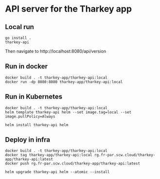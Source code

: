 # API server for the Tharkey app

## Local run
```
go install .
tharkey-api
```
Then navigate to http://localhost:8080/api/version

## Run in docker
```
docker build . -t tharkey-app/tharkey-api:local
docker run -dp 8080:8080 tharkey-app/tharkey-api:local
```

## Run in Kubernetes
```
docker build . -t tharkey-app/tharkey-api:local
helm template tharkey-api helm --set image.tag=local --set image.pullPolicy=Always

helm install tharkey-api helm
```

## Deploy in infra
```
docker build . -t tharkey-app/tharkey-api:local
docker tag tharkey-app/tharkey-api:local rg.fr-par.scw.cloud/tharkey-app/tharkey-api:latest
docker push rg.fr-par.scw.cloud/tharkey-app/tharkey-api:latest

helm upgrade tharkey-api helm --atomic --install    
```
